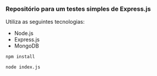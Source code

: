 ### Repositório para um testes simples de Express.js

Utiliza as seguintes tecnologias:
* Node.js
* Express.js
* MongoDB

```
npm install
```
```
node index.js
```


